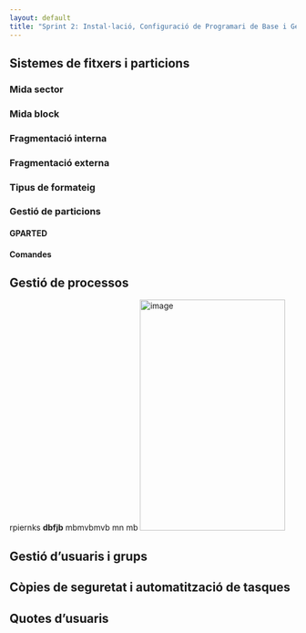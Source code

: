 ```yaml
---
layout: default
title: "Sprint 2: Instal·lació, Configuració de Programari de Base i Gestió de Fitxers "
---
```


## Sistemes de fitxers i particions
### Mida sector
### Mida block
### Fragmentació interna
### Fragmentació externa
### Tipus de formateig
### Gestió de particions
#### GPARTED
#### Comandes

## Gestió de processos
rpiernks **dbfjb** mbmvbmvb mn mb
<img width="255" height="405" alt="image" src="https://github.com/user-attachments/assets/37f1bba5-8015-4b0f-8013-1dd5292bde54" />

## Gestió d’usuaris i grups
## Còpies de seguretat i automatització de tasques
## Quotes d’usuaris

